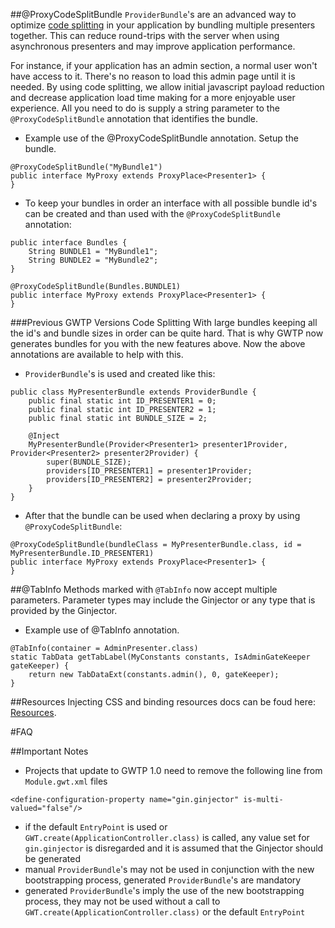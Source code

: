 <!-- TODO: Review this file before release. Move the important stuff in the new doc. Then delete it. -->

##@ProxyCodeSplitBundle
`ProviderBundle`'s are an advanced way to optimize [code splitting](http://code.google.com/webtoolkit/doc/latest/DevGuideCodeSplitting.html) in your application by bundling multiple presenters together. This can reduce round-trips with the server when using asynchronous presenters and may improve application performance.

For instance, if your application has an admin section, a normal user won't have access to it. There's no reason to load this admin page until it is needed. By using code splitting, we allow initial javascript payload reduction and decrease application load time making for a more enjoyable user experience. All you need to do is supply a string parameter to the `@ProxyCodeSplitBundle` annotation that identifies the bundle.

* Example use of the @ProxyCodeSplitBundle annotation. Setup the bundle.

```
@ProxyCodeSplitBundle("MyBundle1")
public interface MyProxy extends ProxyPlace<Presenter1> {
}
```

* To keep your bundles in order an interface with all possible bundle id's can be created and than used with the `@ProxyCodeSplitBundle` annotation:

```
public interface Bundles {
    String BUNDLE1 = "MyBundle1";
    String BUNDLE2 = "MyBundle2";
}

@ProxyCodeSplitBundle(Bundles.BUNDLE1)
public interface MyProxy extends ProxyPlace<Presenter1> {
}
```

###Previous GWTP Versions Code Splitting
With large bundles keeping all the id's and bundle sizes in order can be quite hard. That is why GWTP now generates bundles for you with the new features above. Now the above annotations are available to help with this.

* `ProviderBundle`'s is used and created like this:

```
public class MyPresenterBundle extends ProviderBundle {
    public final static int ID_PRESENTER1 = 0;
    public final static int ID_PRESENTER2 = 1;
    public final static int BUNDLE_SIZE = 2;

    @Inject
    MyPresenterBundle(Provider<Presenter1> presenter1Provider, Provider<Presenter2> presenter2Provider) {
        super(BUNDLE_SIZE);
        providers[ID_PRESENTER1] = presenter1Provider;
        providers[ID_PRESENTER2] = presenter2Provider;
    }
}
```

* After that the bundle can be used when declaring a proxy by using `@ProxyCodeSplitBundle`:

```
@ProxyCodeSplitBundle(bundleClass = MyPresenterBundle.class, id = MyPresenterBundle.ID_PRESENTER1)
public interface MyProxy extends ProxyPlace<Presenter1> {
}
```

##@TabInfo
Methods marked with `@TabInfo` now accept multiple parameters. Parameter types may include the Ginjector or any type that is provided by the Ginjector.

* Example use of @TabInfo annotation.

```
@TabInfo(container = AdminPresenter.class)
static TabData getTabLabel(MyConstants constants, IsAdminGateKeeper gateKeeper) {
    return new TabDataExt(constants.admin(), 0, gateKeeper);
}
```

##Resources
Injecting CSS and binding resources docs can be foud here: [Resources][res].

#FAQ

##Important Notes
* Projects that update to GWTP 1.0 need to remove the following line from `Module.gwt.xml` files

```
<define-configuration-property name="gin.ginjector" is-multi-valued="false"/>
```

* if the default `EntryPoint` is used or `GWT.create(ApplicationController.class)` is called, any value set for `gin.ginjector` is disregarded and it is assumed that the Ginjector should be generated
* manual `ProviderBundle`'s may not be used in conjunction with the new bootstrapping process, generated `ProviderBundle`'s are mandatory
* generated `ProviderBundle`'s imply the use of the new bootstrapping process, they may not be used without a call to `GWT.create(ApplicationController.class)` or the default `EntryPoint`

[res]: gwtp/otherusefulinformation/Resources.html
